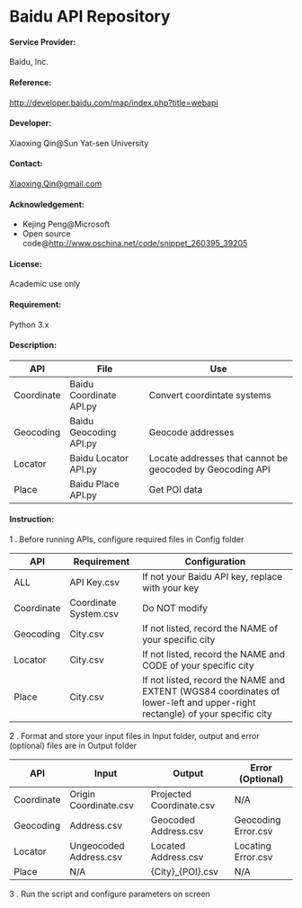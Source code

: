 Baidu API Repository
===========

#### Service Provider:
Baidu, Inc.

#### Reference:
http://developer.baidu.com/map/index.php?title=webapi

#### Developer:
Xiaoxing Qin@Sun Yat-sen University

#### Contact:
Xiaoxing.Qin@gmail.com

#### Acknowledgement:
* Kejing Peng@Microsoft
* Open source code@http://www.oschina.net/code/snippet_260395_39205

#### License:

Academic use only

#### Requirement:

Python 3.x

#### Description:


API	|	File			|	Use
------------- | -------------|-------------
Coordinate| 	Baidu Coordinate API.py	| 	Convert coordintate systems
Geocoding| 	Baidu Geocoding API.py	| 	Geocode addresses
Locator	| 	Baidu Locator API.py	| 	Locate addresses that cannot be geocoded by Geocoding API
Place	| 	Baidu Place API.py	| 	Get POI data

#### Instruction:
1 . Before running APIs, configure required files in Config folder

API	|	Requirement		|	Configuration
------------- | -------------|-------------
ALL	|	API Key.csv	|		If not your Baidu API key, replace with your key
Coordinate|	Coordinate System.csv	|	Do NOT modify
Geocoding |	City.csv	|		If not listed, record the NAME of your specific city
Locator	|	City.csv	|		If not listed, record the NAME and CODE of your specific city
Place	|	City.csv	|		If not listed, record the NAME and EXTENT (WGS84 coordinates of lower-left and upper-right rectangle) of your specific city

2 . Format and store your input files in Input folder, output and error (optional) files are in Output folder

API	|	Input		|		Output		|		Error (Optional)
------------- | -------------|------------- | ---------------
Coordinate |	Origin Coordinate.csv	|	Projected Coordinate.csv|	N/A
Geocoding	| Address.csv		|	Geocoded Address.csv	|	Geocoding Error.csv
Locator	|	Ungeocoded Address.csv	|	Located Address.csv	|	Locating Error.csv
Place	|	N/A		|		{City}_{POI}.csv	|	N/A

3 . Run the script and configure parameters on screen

